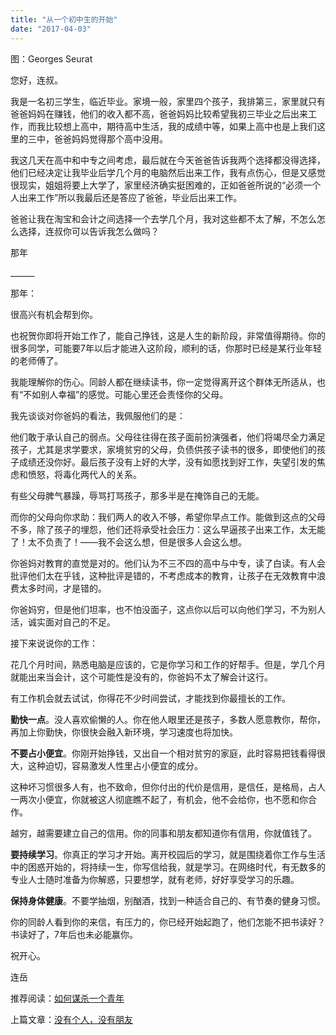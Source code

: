 ```yaml
---
title: "从一个初中生的开始"
date: "2017-04-03"
---
```


图：Georges Seurat

您好，连叔。

我是一名初三学生，临近毕业。家境一般，家里四个孩子，我排第三，家里就只有爸爸妈妈在赚钱，他们的收入都不高，爸爸妈妈比较希望我初三毕业之后出来工作，而我比较想上高中，期待高中生活，我的成绩中等，如果上高中也是上我们这里的三中，爸爸妈妈觉得那个高中没用。

我这几天在高中和中专之间考虑，最后就在今天爸爸告诉我两个选择都没得选择，他们已经决定让我毕业后学几个月的电脑然后出来工作，我有点伤心，但是又感觉很现实，姐姐将要上大学了，家里经济确实挺困难的，正如爸爸所说的“必须一个人出来工作”所以我最后还是答应了爸爸，毕业后出来工作。

爸爸让我在淘宝和会计之间选择一个去学几个月，我对这些都不太了解，不怎么怎么选择，连叔你可以告诉我怎么做吗？

那年

\_\_\_\_\_\_

那年：

很高兴有机会帮到你。

也祝贺你即将开始工作了，能自己挣钱，这是人生的新阶段，非常值得期待。你的很多同学，可能要7年以后才能进入这阶段，顺利的话，你那时已经是某行业年轻的老师傅了。

我能理解你的伤心。同龄人都在继续读书，你一定觉得离开这个群体无所适从，也有“不如别人幸福”的感觉。可能心里还会责怪你的父母。

我先谈谈对你爸妈的看法，我佩服他们的是：  

他们敢于承认自己的弱点。父母往往得在孩子面前扮演强者，他们将竭尽全力满足孩子，尤其是求学要求，家境贫穷的父母，负债供孩子读书的很多，即使他们的孩子成绩还没你好。最后孩子没有上好的大学，没有如愿找到好工作，失望引发的焦虑和愤怒，将毒化两代人的关系。

有些父母脾气暴躁，辱骂打骂孩子，那多半是在掩饰自己的无能。

而你的父母向你求助：我们两人的收入不够，希望你早点工作。能做到这点的父母不多，除了孩子的埋怨，他们还将承受社会压力：这么早逼孩子出来工作，太无能了！太不负责了！——我不会这么想，但是很多人会这么想。

你爸妈对教育的直觉是对的。他们认为不三不四的高中与中专，读了白读。有人会批评他们太在乎钱，这种批评是错的，不考虑成本的教育，让孩子在无效教育中浪费太多时间，才是错的。

你爸妈穷，但是他们坦率，也不怕没面子，这点你以后可以向他们学习，不为别人活，诚实面对自己的不足。

接下来说说你的工作：  

花几个月时间，熟悉电脑是应该的，它是你学习和工作的好帮手。但是，学几个月就能出来当会计，这个可能性是没有的，你爸妈不太了解会计这行。

有工作机会就去试试，你得花不少时间尝试，才能找到你最擅长的工作。

**勤快一点**。没人喜欢偷懒的人。你在他人眼里还是孩子，多数人愿意教你，帮你，再加上你勤快，你很快会融入新环境，学习速度也将加快。

**不要占小便宜**。你刚开始挣钱，又出自一个相对贫穷的家庭，此时容易把钱看得很大，这种迫切，容易激发人性里占小便宜的成分。

这种坏习惯很多人有，也不致命，但你付出的代价是信用，是信任，是格局，占人一两次小便宜，你就被这人彻底瞧不起了，有机会，他不会给你，也不愿和你合作。

越穷，越需要建立自己的信用。你的同事和朋友都知道你有信用，你就值钱了。

**要持续学习**。你真正的学习才开始。离开校园后的学习，就是围绕着你工作与生活中的困惑开始的，将持续一生，你写信给我，就是学习。在网络时代，有无数多的专业人士随时准备为你解惑，只要想学，就有老师，好好享受学习的乐趣。  

**保持身体健康**。不要学抽烟，别酗酒，找到一种适合自己的、有节奏的健身习惯。  

你的同龄人看到你的来信，有压力的，你已经开始起跑了，他们怎能不把书读好？书读好了，7年后也未必能赢你。

祝开心。

连岳

推荐阅读：[如何谋杀一个青年](http://mp.weixin.qq.com/s?__biz=MjM5NDU0Mjk2MQ==&mid=2651622864&idx=1&sn=e5d82f8d30253d1c215e956fab9318b3&chksm=bd7e09ce8a0980d8dab5c8f1a2d3ffc7e7c7f9844f5d15a2659618e7cade6d4f360d75b8d9ad&scene=21#wechat_redirect)

上篇文章：[没有个人，没有朋友](http://mp.weixin.qq.com/s?__biz=MjM5NDU0Mjk2MQ==&mid=2651622913&idx=1&sn=fd8a25b1bc61419fea1a25decdd27a91&chksm=bd7e0a1f8a098309edcf29f49f961947d29e5fac432797ef16cb03c5221038cc6c9c3909cdfa&scene=21#wechat_redirect)
